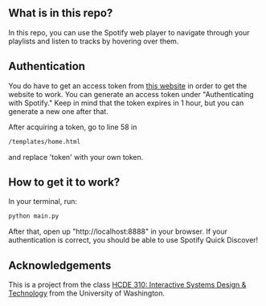 ## What is in this repo?
In this repo, you can use the Spotify web player to navigate through your playlists and listen to tracks by hovering over them.

## Authentication
You do have to get an access token from [this website](https://developer.spotify.com/documentation/web-playback-sdk/tutorials/getting-started) in order to get the website to work. You can generate an access token under "Authenticating with Spotify." Keep in mind that the token expires in 1 hour, but you can generate a new one after that.

After acquiring a token, go to line 58 in
```bash
/templates/home.html
```
and replace 'token' with your own token.

## How to get it to work?
In your terminal, run:
```bash
python main.py
```
After that, open up "http://localhost:8888" in your browser. If your authentication is correct, you should be able to use Spotify Quick Discover!


## Acknowledgements
This is a project from the class [HCDE 310: Interactive Systems Design & Technology](https://www.smunson.com/teaching/hcde310/a21/) from the University of Washington.
